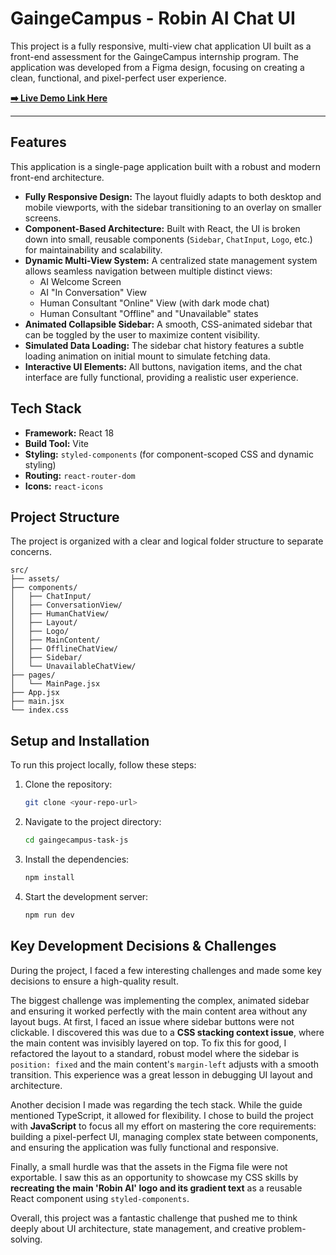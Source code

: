 # GaingeCampus - Robin AI Chat UI

This project is a fully responsive, multi-view chat application UI built as a front-end assessment for the GaingeCampus internship program. The application was developed from a Figma design, focusing on creating a clean, functional, and pixel-perfect user experience.

**[➡️ Live Demo Link Here](YOUR_NETLIFY_LINK_HERE)**

---

## Features

This application is a single-page application built with a robust and modern front-end architecture.

-   **Fully Responsive Design:** The layout fluidly adapts to both desktop and mobile viewports, with the sidebar transitioning to an overlay on smaller screens.
-   **Component-Based Architecture:** Built with React, the UI is broken down into small, reusable components (`Sidebar`, `ChatInput`, `Logo`, etc.) for maintainability and scalability.
-   **Dynamic Multi-View System:** A centralized state management system allows seamless navigation between multiple distinct views:
    -   AI Welcome Screen
    -   AI "In Conversation" View
    -   Human Consultant "Online" View (with dark mode chat)
    -   Human Consultant "Offline" and "Unavailable" states
-   **Animated Collapsible Sidebar:** A smooth, CSS-animated sidebar that can be toggled by the user to maximize content visibility.
-   **Simulated Data Loading:** The sidebar chat history features a subtle loading animation on initial mount to simulate fetching data.
-   **Interactive UI Elements:** All buttons, navigation items, and the chat interface are fully functional, providing a realistic user experience.

## Tech Stack

-   **Framework:** React 18
-   **Build Tool:** Vite
-   **Styling:** `styled-components` (for component-scoped CSS and dynamic styling)
-   **Routing:** `react-router-dom`
-   **Icons:** `react-icons`

## Project Structure

The project is organized with a clear and logical folder structure to separate concerns.

```
src/
├── assets/
├── components/
│   ├── ChatInput/
│   ├── ConversationView/
│   ├── HumanChatView/
│   ├── Layout/
│   ├── Logo/
│   ├── MainContent/
│   ├── OfflineChatView/
│   ├── Sidebar/
│   └── UnavailableChatView/
├── pages/
│   └── MainPage.jsx
├── App.jsx
├── main.jsx
└── index.css
```

## Setup and Installation

To run this project locally, follow these steps:

1.  Clone the repository:
    ```bash
    git clone <your-repo-url>
    ```
2.  Navigate to the project directory:
    ```bash
    cd gaingecampus-task-js
    ```
3.  Install the dependencies:
    ```bash
    npm install
    ```
4.  Start the development server:
    ```bash
    npm run dev
    ```

## Key Development Decisions & Challenges

During the project, I faced a few interesting challenges and made some key decisions to ensure a high-quality result.

The biggest challenge was implementing the complex, animated sidebar and ensuring it worked perfectly with the main content area without any layout bugs. At first, I faced an issue where sidebar buttons were not clickable. I discovered this was due to a **CSS stacking context issue**, where the main content was invisibly layered on top. To fix this for good, I refactored the layout to a standard, robust model where the sidebar is `position: fixed` and the main content's `margin-left` adjusts with a smooth transition. This experience was a great lesson in debugging UI layout and architecture.

Another decision I made was regarding the tech stack. While the guide mentioned TypeScript, it allowed for flexibility. I chose to build the project with **JavaScript** to focus all my effort on mastering the core requirements: building a pixel-perfect UI, managing complex state between components, and ensuring the application was fully functional and responsive.

Finally, a small hurdle was that the assets in the Figma file were not exportable. I saw this as an opportunity to showcase my CSS skills by **recreating the main 'Robin AI' logo and its gradient text** as a reusable React component using `styled-components`.

Overall, this project was a fantastic challenge that pushed me to think deeply about UI architecture, state management, and creative problem-solving.
